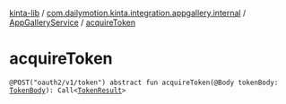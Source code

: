 [kinta-lib](../../index.md) / [com.dailymotion.kinta.integration.appgallery.internal](../index.md) / [AppGalleryService](index.md) / [acquireToken](./acquire-token.md)

# acquireToken

`@POST("oauth2/v1/token") abstract fun acquireToken(@Body tokenBody: `[`TokenBody`](../-token-body/index.md)`): Call<`[`TokenResult`](../-token-result/index.md)`>`